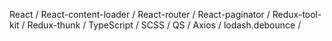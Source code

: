 React / React-content-loader / React-router / React-paginator / Redux-tool-kit / Redux-thunk / TypeScript / SCSS / QS / Axios / lodash.debounce /
